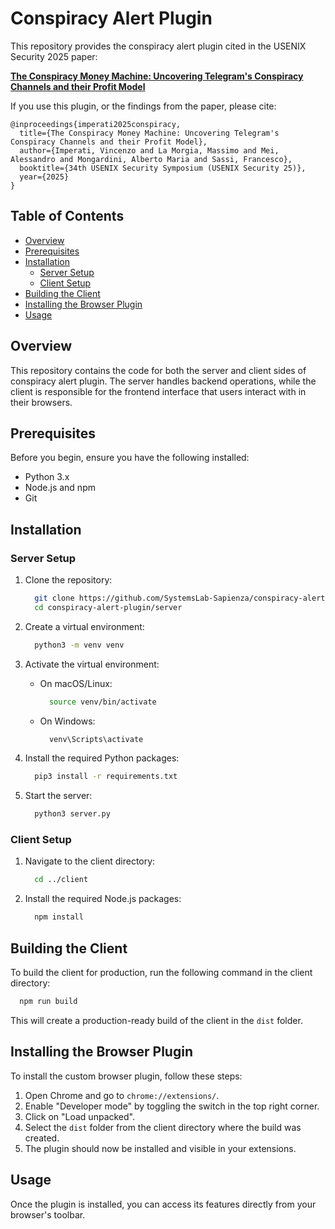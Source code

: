 # Conspiracy Alert Plugin

This repository provides the conspiracy alert plugin cited in the USENIX Security 2025 paper:

**[The Conspiracy Money Machine: Uncovering Telegram's Conspiracy Channels and their Profit Model](https://arxiv.org/abs/2310.15977)**

If you use this plugin, or the findings from the paper, please cite:

```
@inproceedings{imperati2025conspiracy,
  title={The Conspiracy Money Machine: Uncovering Telegram's Conspiracy Channels and their Profit Model},
  author={Imperati, Vincenzo and La Morgia, Massimo and Mei, Alessandro and Mongardini, Alberto Maria and Sassi, Francesco},
  booktitle={34th USENIX Security Symposium (USENIX Security 25)},
  year={2025}
}
```

## Table of Contents

- [Overview](#overview)
- [Prerequisites](#prerequisites)
- [Installation](#installation)
  - [Server Setup](#server-setup)
  - [Client Setup](#client-setup)
- [Building the Client](#building-the-client)
- [Installing the Browser Plugin](#installing-the-browser-plugin)
- [Usage](#usage)

## Overview

This repository contains the code for both the server and client sides of conspiracy alert plugin. The server handles backend operations, while the client is responsible for the frontend interface that users interact with in their browsers.

## Prerequisites

Before you begin, ensure you have the following installed:

- Python 3.x
- Node.js and npm
- Git

## Installation

### Server Setup

1. Clone the repository:
    ```bash
      git clone https://github.com/SystemsLab-Sapienza/conspiracy-alert-plugin.git
      cd conspiracy-alert-plugin/server
    ```

2. Create a virtual environment:
    ```bash
      python3 -m venv venv
    ```

3. Activate the virtual environment:

    - On macOS/Linux:

      ```bash
        source venv/bin/activate
      ```

    - On Windows:

      ```bash
        venv\Scripts\activate
      ```
      
4. Install the required Python packages:

    ```bash
      pip3 install -r requirements.txt
    ```

5. Start the server:

    ```bash
      python3 server.py
    ```

### Client Setup

1. Navigate to the client directory:

    ```bash
      cd ../client
    ```

2. Install the required Node.js packages:

    ```bash
      npm install
    ```

## Building the Client

To build the client for production, run the following command in the client directory:

```bash
  npm run build
```

This will create a production-ready build of the client in the `dist` folder.

## Installing the Browser Plugin

To install the custom browser plugin, follow these steps:

1. Open Chrome and go to `chrome://extensions/`.
2. Enable "Developer mode" by toggling the switch in the top right corner.
3. Click on "Load unpacked".
4. Select the `dist` folder from the client directory where the build was created.
5. The plugin should now be installed and visible in your extensions.

## Usage

Once the plugin is installed, you can access its features directly from your browser's toolbar.